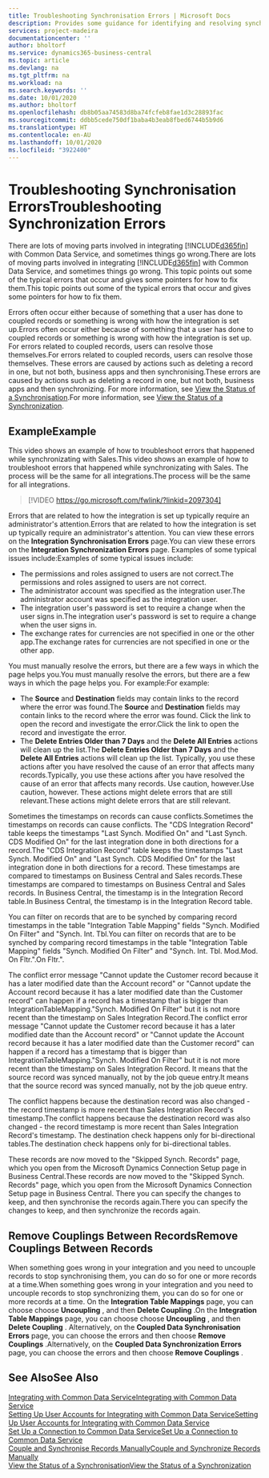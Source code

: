 ```yaml
---
title: Troubleshooting Synchronisation Errors | Microsoft Docs
description: Provides some guidance for identifying and resolving synchronisation errors.
services: project-madeira
documentationcenter: ''
author: bholtorf
ms.service: dynamics365-business-central
ms.topic: article
ms.devlang: na
ms.tgt_pltfrm: na
ms.workload: na
ms.search.keywords: ''
ms.date: 10/01/2020
ms.author: bholtorf
ms.openlocfilehash: db8b05aa74583d8ba74fcfeb8fae1d3c28893fac
ms.sourcegitcommit: ddbb5cede750df1baba4b3eab8fbed6744b5b9d6
ms.translationtype: HT
ms.contentlocale: en-AU
ms.lasthandoff: 10/01/2020
ms.locfileid: "3922400"
---
```

# <a name="troubleshooting-synchronization-errors"></a><span data-ttu-id="4945e-103">Troubleshooting Synchronisation Errors</span><span class="sxs-lookup"><span data-stu-id="4945e-103">Troubleshooting Synchronization Errors</span></span>
<span data-ttu-id="4945e-104">There are lots of moving parts involved in integrating [!INCLUDE[d365fin](includes/d365fin_md.md)] with Common Data Service, and sometimes things go wrong.</span><span class="sxs-lookup"><span data-stu-id="4945e-104">There are lots of moving parts involved in integrating [!INCLUDE[d365fin](includes/d365fin_md.md)] with Common Data Service, and sometimes things go wrong.</span></span> <span data-ttu-id="4945e-105">This topic points out some of the typical errors that occur and gives some pointers for how to fix them.</span><span class="sxs-lookup"><span data-stu-id="4945e-105">This topic points out some of the typical errors that occur and gives some pointers for how to fix them.</span></span>

<span data-ttu-id="4945e-106">Errors often occur either because of something that a user has done to coupled records or something is wrong with how the integration is set up.</span><span class="sxs-lookup"><span data-stu-id="4945e-106">Errors often occur either because of something that a user has done to coupled records or something is wrong with how the integration is set up.</span></span> <span data-ttu-id="4945e-107">For errors related to coupled records, users can resolve those themselves.</span><span class="sxs-lookup"><span data-stu-id="4945e-107">For errors related to coupled records, users can resolve those themselves.</span></span> <span data-ttu-id="4945e-108">These errors are caused by actions such as deleting a record in one, but not both, business apps and then synchronising.</span><span class="sxs-lookup"><span data-stu-id="4945e-108">These errors are caused by actions such as deleting a record in one, but not both, business apps and then synchronizing.</span></span> <span data-ttu-id="4945e-109">For more information, see [View the Status of a Synchronisation](admin-how-to-view-synchronization-status.md).</span><span class="sxs-lookup"><span data-stu-id="4945e-109">For more information, see [View the Status of a Synchronization](admin-how-to-view-synchronization-status.md).</span></span>

## <a name="example"></a><span data-ttu-id="4945e-110">Example</span><span class="sxs-lookup"><span data-stu-id="4945e-110">Example</span></span>
<span data-ttu-id="4945e-111">This video shows an example of how to troubleshoot errors that happened while synchronizating with Sales.</span><span class="sxs-lookup"><span data-stu-id="4945e-111">This video shows an example of how to troubleshoot errors that happened while synchronizating with Sales.</span></span> <span data-ttu-id="4945e-112">The process will be the same for all integrations.</span><span class="sxs-lookup"><span data-stu-id="4945e-112">The process will be the same for all integrations.</span></span> 

> [!VIDEO https://go.microsoft.com/fwlink/?linkid=2097304]

<span data-ttu-id="4945e-113">Errors that are related to how the integration is set up typically require an administrator's attention.</span><span class="sxs-lookup"><span data-stu-id="4945e-113">Errors that are related to how the integration is set up typically require an administrator's attention.</span></span> <span data-ttu-id="4945e-114">You can view these errors on the **Integration Synchronisation Errors** page.</span><span class="sxs-lookup"><span data-stu-id="4945e-114">You can view these errors on the **Integration Synchronization Errors** page.</span></span> <span data-ttu-id="4945e-115">Examples of some typical issues include:</span><span class="sxs-lookup"><span data-stu-id="4945e-115">Examples of some typical issues include:</span></span>  
  
* <span data-ttu-id="4945e-116">The permissions and roles assigned to users are not correct.</span><span class="sxs-lookup"><span data-stu-id="4945e-116">The permissions and roles assigned to users are not correct.</span></span>  
* <span data-ttu-id="4945e-117">The administrator account was specified as the integration user.</span><span class="sxs-lookup"><span data-stu-id="4945e-117">The administrator account was specified as the integration user.</span></span>  
* <span data-ttu-id="4945e-118">The integration user's password is set to require a change when the user signs in.</span><span class="sxs-lookup"><span data-stu-id="4945e-118">The integration user's password is set to require a change when the user signs in.</span></span>  
* <span data-ttu-id="4945e-119">The exchange rates for currencies are not specified in one or the other app.</span><span class="sxs-lookup"><span data-stu-id="4945e-119">The exchange rates for currencies are not specified in one or the other app.</span></span>  
  
<span data-ttu-id="4945e-120">You must manually resolve the errors, but there are a few ways in which the page helps you.</span><span class="sxs-lookup"><span data-stu-id="4945e-120">You must manually resolve the errors, but there are a few ways in which the page helps you.</span></span> <span data-ttu-id="4945e-121">For example:</span><span class="sxs-lookup"><span data-stu-id="4945e-121">For example:</span></span>  

* <span data-ttu-id="4945e-122">The **Source** and **Destination** fields may contain links to the record where the error was found.</span><span class="sxs-lookup"><span data-stu-id="4945e-122">The **Source** and **Destination** fields may contain links to the record where the error was found.</span></span> <span data-ttu-id="4945e-123">Click the link to open the record and investigate the error.</span><span class="sxs-lookup"><span data-stu-id="4945e-123">Click the link to open the record and investigate the error.</span></span>  
* <span data-ttu-id="4945e-124">The **Delete Entries Older than 7 Days** and the **Delete All Entries** actions will clean up the list.</span><span class="sxs-lookup"><span data-stu-id="4945e-124">The **Delete Entries Older than 7 Days** and the **Delete All Entries** actions will clean up the list.</span></span> <span data-ttu-id="4945e-125">Typically, you use these actions after you have resolved the cause of an error that affects many records.</span><span class="sxs-lookup"><span data-stu-id="4945e-125">Typically, you use these actions after you have resolved the cause of an error that affects many records.</span></span> <span data-ttu-id="4945e-126">Use caution, however.</span><span class="sxs-lookup"><span data-stu-id="4945e-126">Use caution, however.</span></span> <span data-ttu-id="4945e-127">These actions might delete errors that are still relevant.</span><span class="sxs-lookup"><span data-stu-id="4945e-127">These actions might delete errors that are still relevant.</span></span>

<span data-ttu-id="4945e-128">Sometimes the timestamps on records can cause conflicts.</span><span class="sxs-lookup"><span data-stu-id="4945e-128">Sometimes the timestamps on records can cause conflicts.</span></span> <span data-ttu-id="4945e-129">The "CDS Integration Record" table keeps the timestamps "Last Synch. Modified On" and "Last Synch. CDS Modified On" for the last integration done in both directions for a record.</span><span class="sxs-lookup"><span data-stu-id="4945e-129">The "CDS Integration Record" table keeps the timestamps "Last Synch. Modified On" and "Last Synch. CDS Modified On" for the last integration done in both directions for a record.</span></span> <span data-ttu-id="4945e-130">These timestamps are compared to timestamps on Business Central and Sales records.</span><span class="sxs-lookup"><span data-stu-id="4945e-130">These timestamps are compared to timestamps on Business Central and Sales records.</span></span> <span data-ttu-id="4945e-131">In Business Central, the timestamp is in the Integration Record table.</span><span class="sxs-lookup"><span data-stu-id="4945e-131">In Business Central, the timestamp is in the Integration Record table.</span></span>

<span data-ttu-id="4945e-132">You can filter on records that are to be synched by comparing record timestamps in the table "Integration Table Mapping" fields "Synch. Modified On Filter" and "Synch. Int. Tbl.</span><span class="sxs-lookup"><span data-stu-id="4945e-132">You can filter on records that are to be synched by comparing record timestamps in the table "Integration Table Mapping" fields "Synch. Modified On Filter" and "Synch. Int. Tbl.</span></span> <span data-ttu-id="4945e-133">Mod.</span><span class="sxs-lookup"><span data-stu-id="4945e-133">Mod.</span></span> <span data-ttu-id="4945e-134">On Fltr.".</span><span class="sxs-lookup"><span data-stu-id="4945e-134">On Fltr.".</span></span>

<span data-ttu-id="4945e-135">The conflict error message "Cannot update the Customer record because it has a later modified date than the Account record" or "Cannot update the Account record because it has a later modified date than the Customer record" can happen if a record has a timestamp that is bigger than IntegrationTableMapping."Synch. Modified On Filter" but it is not more recent than the timestamp on Sales Integration Record.</span><span class="sxs-lookup"><span data-stu-id="4945e-135">The conflict error message "Cannot update the Customer record because it has a later modified date than the Account record" or "Cannot update the Account record because it has a later modified date than the Customer record" can happen if a record has a timestamp that is bigger than IntegrationTableMapping."Synch. Modified On Filter" but it is not more recent than the timestamp on Sales Integration Record.</span></span> <span data-ttu-id="4945e-136">It means that the source record was synced manually, not by the job queue entry.</span><span class="sxs-lookup"><span data-stu-id="4945e-136">It means that the source record was synced manually, not by the job queue entry.</span></span> 

<span data-ttu-id="4945e-137">The conflict happens because the destination record was also changed  - the record timestamp is more recent than Sales Integration Record's timestamp.</span><span class="sxs-lookup"><span data-stu-id="4945e-137">The conflict happens because the destination record was also changed  - the record timestamp is more recent than Sales Integration Record's timestamp.</span></span> <span data-ttu-id="4945e-138">The destination check happens only for bi-directional tables.</span><span class="sxs-lookup"><span data-stu-id="4945e-138">The destination check happens only for bi-directional tables.</span></span> 

<span data-ttu-id="4945e-139">These records are now moved to the "Skipped Synch. Records" page, which you open from the Microsoft Dynamics Connection Setup page in Business Central.</span><span class="sxs-lookup"><span data-stu-id="4945e-139">These records are now moved to the "Skipped Synch. Records" page, which you open from the Microsoft Dynamics Connection Setup page in Business Central.</span></span> <span data-ttu-id="4945e-140">There you can specify the changes to keep, and then synchronise the records again.</span><span class="sxs-lookup"><span data-stu-id="4945e-140">There you can specify the changes to keep, and then synchronize the records again.</span></span>

## <a name="remove-couplings-between-records"></a><span data-ttu-id="4945e-141">Remove Couplings Between Records</span><span class="sxs-lookup"><span data-stu-id="4945e-141">Remove Couplings Between Records</span></span>
<span data-ttu-id="4945e-142">When something goes wrong in your integration and you need to uncouple records to stop synchronising them, you can do so for one or more records at a time.</span><span class="sxs-lookup"><span data-stu-id="4945e-142">When something goes wrong in your integration and you need to uncouple records to stop synchronizing them, you can do so for one or more records at a time.</span></span> <span data-ttu-id="4945e-143">On the **Integration Table Mappings** page, you can choose choose **Uncoupling** , and then **Delete Coupling** .</span><span class="sxs-lookup"><span data-stu-id="4945e-143">On the **Integration Table Mappings** page, you can choose choose **Uncoupling** , and then **Delete Coupling** .</span></span> <span data-ttu-id="4945e-144">Alternatively, on the **Coupled Data Synchronisation Errors** page, you can choose the errors and then choose **Remove Couplings** .</span><span class="sxs-lookup"><span data-stu-id="4945e-144">Alternatively, on the **Coupled Data Synchronization Errors** page, you can choose the errors and then choose **Remove Couplings** .</span></span> 

## <a name="see-also"></a><span data-ttu-id="4945e-145">See Also</span><span class="sxs-lookup"><span data-stu-id="4945e-145">See Also</span></span>
[<span data-ttu-id="4945e-146">Integrating with Common Data Service</span><span class="sxs-lookup"><span data-stu-id="4945e-146">Integrating with Common Data Service</span></span>](admin-prepare-dynamics-365-for-sales-for-integration.md)  
[<span data-ttu-id="4945e-147">Setting Up User Accounts for Integrating with Common Data Service</span><span class="sxs-lookup"><span data-stu-id="4945e-147">Setting Up User Accounts for Integrating with Common Data Service</span></span>](admin-setting-up-integration-with-dynamics-sales.md)  
[<span data-ttu-id="4945e-148">Set Up a Connection to Common Data Service</span><span class="sxs-lookup"><span data-stu-id="4945e-148">Set Up a Connection to Common Data Service</span></span>](admin-how-to-set-up-a-dynamics-crm-connection.md)  
[<span data-ttu-id="4945e-149">Couple and Synchronise Records Manually</span><span class="sxs-lookup"><span data-stu-id="4945e-149">Couple and Synchronize Records Manually</span></span>](admin-how-to-couple-and-synchronize-records-manually.md)  
[<span data-ttu-id="4945e-150">View the Status of a Synchronisation</span><span class="sxs-lookup"><span data-stu-id="4945e-150">View the Status of a Synchronization</span></span>](admin-how-to-view-synchronization-status.md)  
